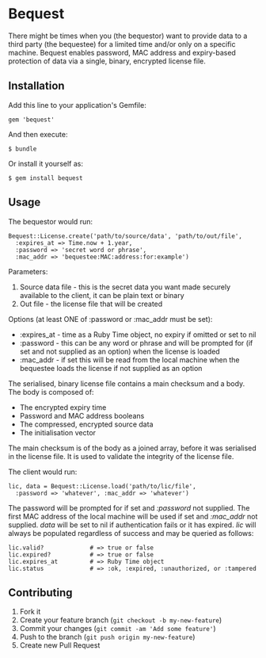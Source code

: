 # Bequest

There might be times when you (the bequestor) want to provide data to a third party (the bequestee) for a limited time and/or only on a specific machine. Bequest enables password, MAC address and expiry-based protection of data via a single, binary, encrypted license file.


## Installation

Add this line to your application's Gemfile:

    gem 'bequest'

And then execute:

    $ bundle

Or install it yourself as:

    $ gem install bequest

## Usage

The bequestor would run:

    Bequest::License.create('path/to/source/data', 'path/to/out/file', 
      :expires_at => Time.now + 1.year,
      :password => 'secret word or phrase',
      :mac_addr => 'bequestee:MAC:address:for:example')

Parameters:

  1. Source data file - this is the secret data you want made securely available to the client, it can be plain text or binary
  2. Out file - the license file that will be created

Options (at least ONE of :password or :mac_addr must be set):

  * :expires_at - time as a Ruby Time object, no expiry if omitted or set to nil
  * :password - this can be any word or phrase and will be prompted for (if set and not supplied as an option) when the license is loaded
  * :mac_addr - if set this will be read from the local machine when the bequestee loads the license if not supplied as an option

The serialised, binary license file contains a main checksum and a body. The body is composed of:

  * The encrypted expiry time
  * Password and MAC address booleans
  * The compressed, encrypted source data
  * The initialisation vector

The main checksum is of the body as a joined array, before it was serialised in the license file. It is used to validate the integrity of the license file.

The client would run:

    lic, data = Bequest::License.load('path/to/lic/file',
      :password => 'whatever', :mac_addr => 'whatever')

The password will be prompted for if set and *:password* not supplied. The first MAC address of the local machine will be used if set and *:mac_addr* not supplied. *data* will be set to nil if authentication fails or it has expired. *lic* will always be populated regardless of success and may be queried as follows:

    lic.valid?             # => true or false
    lic.expired?           # => true or false
    lic.expires_at         # => Ruby Time object
    lic.status             # => :ok, :expired, :unauthorized, or :tampered


## Contributing

1. Fork it
2. Create your feature branch (`git checkout -b my-new-feature`)
3. Commit your changes (`git commit -am 'Add some feature'`)
4. Push to the branch (`git push origin my-new-feature`)
5. Create new Pull Request

